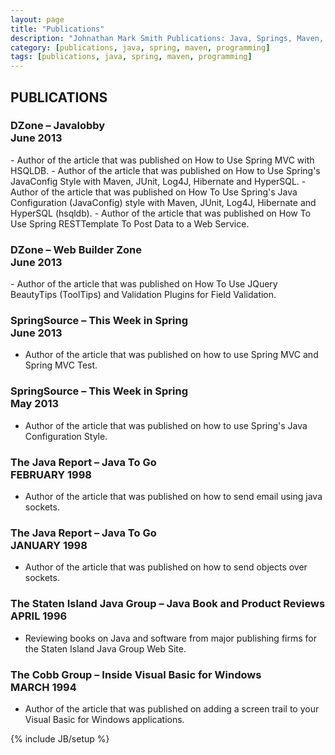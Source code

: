 ```yaml
---
layout: page
title: "Publications"
description: "Johnathan Mark Smith Publications: Java, Springs, Maven, Git and More"
category: [publications, java, spring, maven, programming]
tags: [publications, java, spring, maven, programming]
---
```


<h2>PUBLICATIONS</h2>


<h3>DZone – Javalobby<br>June 2013</h3>
- Author of the article that was published on How to Use Spring MVC with HSQLDB.
- Author of the article that was published on How to Use Spring's JavaConfig Style with Maven, JUnit, Log4J, Hibernate and HyperSQL.
- Author of the article that was published on How To Use Spring's Java Configuration (JavaConfig) style with Maven, JUnit, Log4J, Hibernate and HyperSQL (hsqldb).
- Author of the article that was published on How To Use Spring RESTTemplate To Post Data to a Web Service.

<h3>DZone – Web Builder Zone<br>June 2013</h3>
- Author of the article that was published on How To Use JQuery BeautyTips (ToolTips) and Validation Plugins for Field Validation.

<h3>SpringSource – This Week in Spring<br>June 2013</h3>

- Author of the article that was published on how to use Spring MVC and Spring MVC Test.

<h3>SpringSource – This Week in Spring<br>May 2013</h3>

- Author of the article that was published on how to use Spring's Java Configuration Style.

<h3>The Java Report – Java To Go<br>FEBRUARY 1998</h3>

- Author of the article that was published on how to send email using java sockets.

<h3>The Java Report – Java To Go<br>JANUARY 1998</h3>

- Author of the article that was published on how to send objects over sockets.

<h3>The Staten Island Java Group – Java Book and Product Reviews<br>APRIL 1996</h3>

- Reviewing books on Java and software from major publishing firms for the Staten Island Java Group Web Site.

<h3>The Cobb Group – Inside Visual Basic for Windows<br>MARCH 1994</h3>

- Author of the article that was published on adding a screen trail to your Visual Basic for Windows applications.


{% include JB/setup %}

